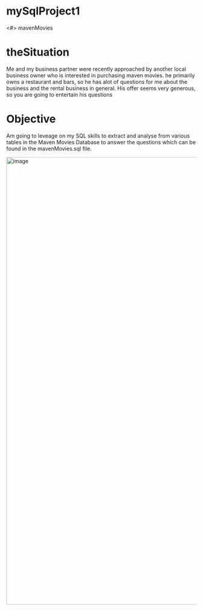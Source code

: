 # mySqlProject1

<#> mavenMovies

# theSituation
Me and my business partner were recently approached by another local business owner who is interested in purchasing maven movies. he primarily owns a restaurant  and bars, so he has alot of questions for me about the business and the rental business in general. His offer seems very generous, so you are going to entertain his questions 


# Objective
Am going to leveage on my SQL skills to extract and analyse from various tables in the Maven Movies Database to answer the questions which can be found in the mavenMovies.sql file.

<img width="1186" alt="image" src="https://user-images.githubusercontent.com/56441231/160728321-7add187b-4e8a-4abc-9673-c66a8e66cb2e.png">
